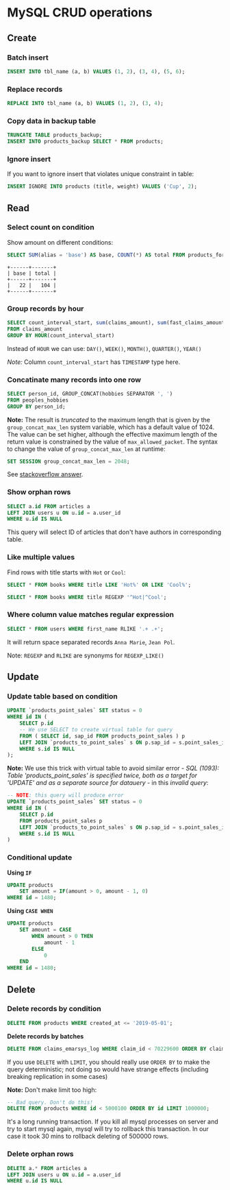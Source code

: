 # MySQL CRUD operations

## Create

### Batch insert

```sql
INSERT INTO tbl_name (a, b) VALUES (1, 2), (3, 4), (5, 6);
```

### Replace records

```sql
REPLACE INTO tbl_name (a, b) VALUES (1, 2), (3, 4);
```

### Copy data in backup table

```sql
TRUNCATE TABLE products_backup;
INSERT INTO products_backup SELECT * FROM products;
```

### Ignore insert

If you want to ignore insert that violates unique constraint in table:

```sql
INSERT IGNORE INTO products (title, weight) VALUES ('Cup', 2);
```

## Read

### Select count on condition

Show amount on different conditions:

```sql
SELECT SUM(alias = 'base') AS base, COUNT(*) AS total FROM products_forms;
```
```
+------+-------+
| base | total |
+------+-------+
|   22 |   104 |
+------+-------+
```

### Group records by hour

```sql
SELECT count_interval_start, sum(claims_amount), sum(fast_claims_amount)
FROM claims_amount
GROUP BY HOUR(count_interval_start)
```

Instead of `HOUR` we can use: `DAY()`, `WEEK()`, `MONTH()`, `QUARTER()`, `YEAR()`

*Note:* Column `count_interval_start` has `TIMESTAMP` type here.

### Concatinate many records into one row

```sql
SELECT person_id, GROUP_CONCAT(hobbies SEPARATOR ', ')
FROM peoples_hobbies
GROUP BY person_id;
```

**Note:** The result is *truncated* to the maximum length that is given by the `group_concat_max_len` system variable, which has a default value of 1024. The value can be set higher, although the effective maximum length of the return value is constrained by the value of `max_allowed_packet`. The syntax to change the value of `group_concat_max_len` at runtime:

```sql
SET SESSION group_concat_max_len = 2048;
```

See [stackoverflow answer](https://stackoverflow.com/a/276949/1921272).

### Show orphan rows

```sql
SELECT a.id FROM articles a
LEFT JOIN users u ON u.id = a.user_id
WHERE u.id IS NULL
```

This query will select ID of articles that don't have authors in corresponding table.

### Like multiple values

Find rows with title starts with `Hot` or `Cool`:

```sql
SELECT * FROM books WHERE title LIKE 'Hot%' OR LIKE 'Cool%';

SELECT * FROM books WHERE title REGEXP '^Hot|^Cool';
```

### Where column value matches regular expression

```sql
SELECT * FROM users WHERE first_name RLIKE '.+ .+';
```
It will return space separated records `Anna Marie`, `Jean Pol`.

Note: `REGEXP` and `RLIKE` are synonyms for `REGEXP_LIKE()`

## Update

### Update table based on condition

```sql
UPDATE `products_point_sales` SET status = 0
WHERE id IN (
    SELECT p.id
    -- We use SELECT to create virtual table for query
    FROM ( SELECT id, sap_id FROM products_point_sales ) p
    LEFT JOIN `products_to_point_sales` s ON p.sap_id = s.point_sales_id
    WHERE s.id IS NULL
);
```

**Note:** We use this trick with virtual table to avoid similar error - *SQL (1093): Table 'products_point_sales' is specified twice, both as a target for 'UPDATE' and as a separate source for datauery* - in this *invalid query*:

```sql
-- NOTE: this query will produce error
UPDATE `products_point_sales` SET status = 0
WHERE id IN (
    SELECT p.id
    FROM products_point_sales p
    LEFT JOIN `products_to_point_sales` s ON p.sap_id = s.point_sales_id
    WHERE s.id IS NULL
)
```

### Conditional update

**Using `IF`**

```sql
UPDATE products 
    SET amount = IF(amount > 0, amount - 1, 0)
WHERE id = 1480;
```

**Using `CASE WHEN`**

```sql
UPDATE products 
    SET amount = CASE
        WHEN amount > 0 THEN
            amount - 1
        ELSE
            0
    END 
WHERE id = 1480;
```

## Delete

### Delete records by condition

```sql
DELETE FROM products WHERE created_at <= '2019-05-01';
```

**Delete records by batches**

```sql
DELETE FROM claims_emarsys_log WHERE claim_id < 70229600 ORDER BY claim_id LIMIT 1000;
```

If you use `DELETE` with `LIMIT`, you should really use `ORDER BY` to make the query deterministic; not doing so would have strange effects (including breaking replication in some cases)

**Note:** Don't make limit too high:

```sql
-- Bad query. Don't do this!
DELETE FROM products WHERE id < 5000100 ORDER BY id LIMIT 1000000;
```
It's a long running transaction. If you kill all mysql processes on server and try to start mysql again, mysql will try to rollback this transaction. In our case it took 30 mins to rollback deleting of 500000 rows.

### Delete orphan rows

```sql
DELETE a.* FROM articles a
LEFT JOIN users u ON u.id = a.user_id
WHERE u.id IS NULL
```
